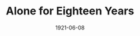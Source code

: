 ---
layout: wax/generic_collection_item
title: "Alone for Eighteen Years"
slug: "alamance-gleander-alone-for-eighteen-years-1921"
date: "1921-06-08"
source: "Airtime"
image: "assets/images/AirTime_LostIndianCave_Summer2013.png"
# thumb: "/assets/images/thumbs/AdamsCountyFreePress_SeaOtterShooting_6.1905.jpg"  # optional
description: "Brief blurb…"
permalink: "/items/:slug/"
tags: ["loneliness"]
---